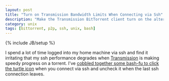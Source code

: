 ```yaml
---
layout: post
title: "Turn on Transmission Bandwidth Limits When Connecting via Ssh"
description: "Make the Transmission BitTorrent client turn on the alternate bandwidth limits (turtle mode) when you login over ssh and turn back on when you log out of the last ssh connection."
category: unix
tags: [bittorrent, p2p, ssh, unix, bash]
---
```

{% include JB/setup %}

I spend a lot of time logged into my home machine via ssh and find it irritating that my ssh performance degrades when [Transmission](http://www.transmissionbt.com/) is making speedy progress on a torrent. I've [cobbled together some bash-fu to click the turtle icon](https://gist.github.com/WIZARDISHUNGRY/5613184) when you connect via ssh and uncheck it when the last ssh connection leaves.

<script src="https://gist.github.com/WIZARDISHUNGRY/5613184.js"></script>
